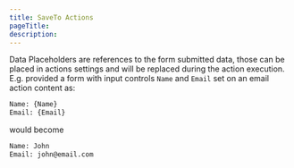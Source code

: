 ```yaml
---
title: SaveTo Actions
pageTitle:
description:
---
```


Data Placeholders are references to the form submitted data, those can be placed in actions settings and will be replaced during the action execution. E.g. provided a form with input controls `Name` and `Email` set on an email action content as:

```html
Name: {Name}
Email: {Email}
```

would become

```html
Name: John
Email: john@email.com
```
